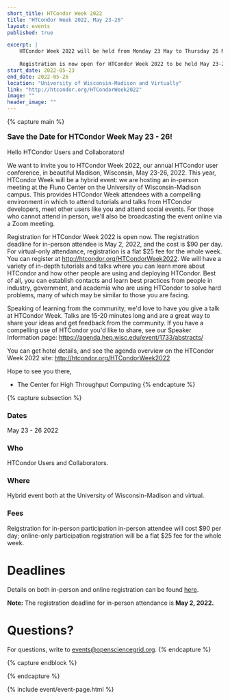 ```yaml
---
short_title: HTCondor Week 2022 
title: "HTCondor Week 2022, May 23-26"
layout: events
published: true

excerpt: |
    HTCondor Week 2022 will be held from Monday 23 May to Thursday 26 May 2022
    
    Registration is now open for HTCondor Week 2022 to be held May 23-26 virtually and in-person at the Fluno Center on the University of Wisconsin-Madison campus. We are planning a hybrid event.
start_date: 2022-05-23
end_date: 2022-05-26
location: "University of Wisconsin-Madison and Virtually"
link: "http://htcondor.org/HTCondorWeek2022"
image: ""
header_image: ""
---
```


{% capture main %}

<p style="font-size: larger; font-weight: bold;">Save the Date for HTCondor Week May 23 - 26!</p>


Hello HTCondor Users and Collaborators!

We want to invite you to HTCondor Week 2022, our annual HTCondor user conference, in beautiful Madison, Wisconsin, May 23-26, 2022. This year, HTCondor Week will be a hybrid event: we are hosting an in-person meeting at the Fluno Center on the University of Wisconsin-Madison campus. This provides HTCondor Week attendees with a compelling environment in which to attend tutorials and talks from HTCondor developers, meet other users like you and attend social events. For those who cannot attend in person, we'll also be broadcasting the event online via a Zoom meeting.

Registration for HTCondor Week 2022 is open now. The registration deadline for in-person attendee is May 2, 2022, and the cost is $90 per day. For virtual-only attendance, registration is a flat $25 fee for the whole week. You can register at http://htcondor.org/HTCondorWeek2022.
We will have a variety of in-depth tutorials and talks where you can learn more about HTCondor and how other people are using and deploying HTCondor. Best of all, you can establish contacts and learn best practices from people in industry, government, and academia who are using HTCondor to solve hard problems, many of which may be similar to those you are facing.

Speaking of learning from the community, we'd love to have you give a talk at HTCondor Week. Talks are 15-20 minutes long and are a great way to share your ideas and get feedback from the community. If you have a compelling use of HTCondor you'd like to share, see our Speaker Information page:
https://agenda.hep.wisc.edu/event/1733/abstracts/

You can get hotel details, and see the agenda overview on the HTCondor Week 2022 site:
http://htcondor.org/HTCondorWeek2022

Hope to see you there,
- The Center for High Throughput Computing
{% endcapture %}


{% capture subsection %}
### Dates

May 23 - 26 2022

### Who

HTCondor Users and Collaborators.

 
### Where

Hybrid event both at the University of Wisconsin-Madison and virtual.


### Fees

Reigstration for in-person participation in-person attendee will cost $90 per day; online-only participation registration will be a flat $25 fee for the whole week.

# Deadlines
Details on both in-person and online registration can be found [here](http://htcondor.org/HTCondorWeek2022).

**Note:** The registration deadline for in-person attendance is **May 2, 2022.**

# Questions?

For questions, write to <events@opensciencegrid.org>.
{% endcapture %}

{% capture endblock %}


{% endcapture %}

{% include event/event-page.html %}
